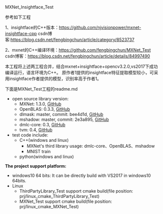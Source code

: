 MXNet_Insightface_Test

参考如下工程

1、insightface的C++版本：https://github.com/njvisionpower/mxnet-insightface-cpp
	csdn博客:https://blog.csdn.net/fengbingchun/article/category/8523737
	
2、mxnet的C++编译环境：https://github.com/fengbingchun/MXNet_Test
	csdn博客：https://blog.csdn.net/fengbingchun/article/details/84997490

本工程将上述两工程合并，结合mxnet+insightface+opencv3.2.0,vs2017下成功编译运行，语言环境为C++。
原作者1提供的insightface特征提取模型较小，可采用insightface作者提供的模型，识别率高于作者1。



下面是MXNet_Test工程的readme.md
- open source library version:
	- MXNet: 1.3.0, [GitHub](https://github.com/apache/incubator-mxnet/releases)
	- OpenBLAS: 0.3.3, [GitHub](https://github.com/xianyi/OpenBLAS/releases)
	- dlmask: master, commit: bee4d1d, [GitHub](https://github.com/dmlc/dlpack)
	- mshadow: master, commit: 2e3a895, [GitHub](https://github.com/dmlc/mshadow)
	- dmlc-core: 0.3, [GitHub](https://github.com/dmlc/dmlc-core/releases)
	- tvm: 0.4, [GitHub](https://github.com/dmlc/tvm/releases)
- test code include:
	- C++(windows and linux)
		- MXNet's third library usage: dmlc-core、OpenBLAS、mshadow
		- MNIST train
	- python(windows and linux)

**The project support platform:** 
- windows10 64 bits: It can be directly build with VS2017 in windows10 64bits.
- Linux 
	- ThirdPartyLibrary_Test support cmake build(file position: prj/linux_cmake_ThirdPartyLibrary_Test)
	- MXNet_Test support cmake build(file position: prj/linux_cmake_MXNet_Test)
